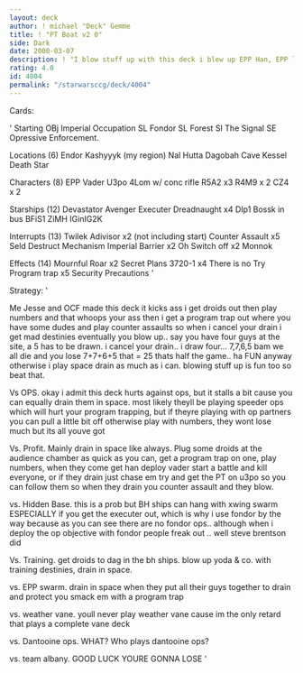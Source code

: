 ```yaml
---
layout: deck
author: ! michael "Deck" Gemme
title: ! "PT Boat v2 0"
side: Dark
date: 2000-03-07
description: ! "I blow stuff up with this deck i blew up EPP Han, EPP leia and Ben kenobi witha Bomarr monk at 2 different times at the NYC grand slam and it was phateveryone screamed when i yelled program trap.. this deck will eat you.Another thing is alot of pe"
rating: 4.0
id: 4004
permalink: "/starwarsccg/deck/4004"
---
```

Cards: 

'
Starting
    OBj Imperial Occupation
    SL Fondor
    SL Forest
    SI The Signal
    SE Opressive Enforcement.

Locations (6)
    Endor
    Kashyyyk (my region)
    Nal Hutta
    Dagobah Cave
    Kessel
    Death Star

Characters (8)
    EPP Vader
    U3po
    4Lom w/ conc rifle
    R5A2 x3
    R4M9 x 2
    CZ4 x 2

Starships (12)
    Devastator
    Avenger
    Executer
    Dreadnaught x4
    DIp1
    Bossk in bus
    BFiS1
    ZiMH
    IGinIG2K

Interrupts (13)
    Twilek Adivisor x2 (not including start)
    Counter Assault x5
    Seld Destruct Mechanism
    Imperial Barrier x2
    Oh Switch off x2
    Monnok

Effects (14)
    Mournful Roar x2
    Secret Plans
    3720-1 x4
    There is no Try
    Program trap x5
    Security Precautions  '

Strategy: '


Me Jesse and OCF made this deck
it kicks ass
i get droids out then play numbers and that whoops your ass then i get a
program trap out where you have some dudes and play counter assaults so
when i cancel your drain i get mad destinies eventually you blow up.. say you
have four guys at the site, a 5 has to be drawn. i cancel your drain.. i draw
four... 7,7,6,5 bam we all die and you lose 7+7+6+5 that = 25 thats half the
game.. ha FUN
anyway otherwise i play space drain as much as i can. blowing stuff up is fun
too so beat that.

Vs OPS.  okay i admit this deck hurts against ops, but it stalls a bit cause you can equally drain them
	 in space.  most likely theyll be playing speeder ops which will hurt your program trapping, but
	 if theyre playing with op partners you can pull a little bit off otherwise play with numbers, they wont
	 lose much but its all youve got

Vs. Profit.  Mainly drain in space like always.  Plug some droids at the audience chamber as quick as you can, get a program
	     trap on one, play numbers, when they come get han deploy vader start a battle and kill everyone, or if they drain just chase em
	     try and get the PT on u3po so you can follow them so when they drain you counter assault and they blow.

vs. Hidden Base.  this is a prob but BH ships can hang with xwing swarm ESPECIALLY if you get the executer out, which is why i use fondor by the way
		  because as you can see there are no fondor ops.. although when i deploy the op objective with fondor people freak out .. well steve brentson did

Vs. Training.  get droids to dag in the bh ships.  blow up yoda & co. with training destinies, drain in space.

vs. EPP swarm.	drain in space when they put all their guys together to drain and protect you smack em with a program trap

vs. weather vane.  youll never play weather vane cause im the only retard that plays a complete vane deck

vs. Dantooine ops.  WHAT? Who plays dantooine ops?

vs. team albany.    GOOD LUCK YOURE GONNA LOSE '
